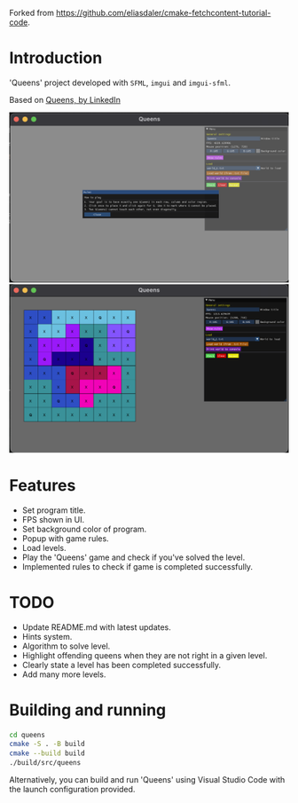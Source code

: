 Forked from https://github.com/eliasdaler/cmake-fetchcontent-tutorial-code.

# Introduction

'Queens' project developed with `SFML`, `imgui` and `imgui-sfml`.

Based on [Queens, by LinkedIn](https://www.linkedin.com/showcase/queens-game/)

[queens-game-screenshot]: images/overview_game.png
[queens-rules-screenshot]: images/overview_rules.png

[![Queens rules screenshot][queens-rules-screenshot]]()
[![Queens game screenshot][queens-game-screenshot]]()

# Features

- Set program title.
- FPS shown in UI.
- Set background color of program.
- Popup with game rules.
- Load levels.
- Play the 'Queens' game and check if you've solved the level.
- Implemented rules to check if game is completed successfully.

# TODO

- Update README.md with latest updates.
- Hints system.
- Algorithm to solve level.
- Highlight offending queens when they are not right in a given level.
- Clearly state a level has been completed successfully.
- Add many more levels.

# Building and running

```sh
cd queens
cmake -S . -B build
cmake --build build
./build/src/queens
```

Alternatively, you can build and run 'Queens' using Visual Studio Code with the launch configuration provided.

